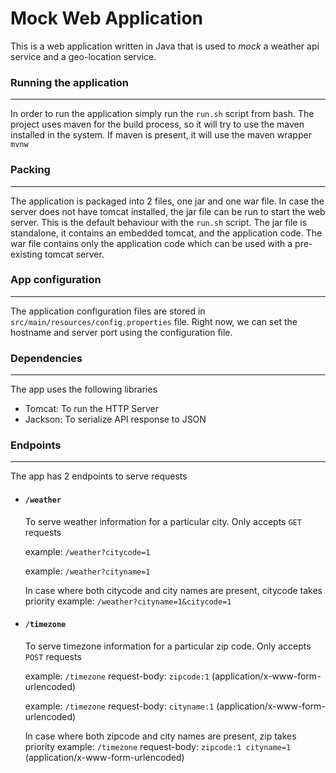 # Mock Web Application

This is a web application written in Java that is used to _mock_ a weather api service and a geo-location service.

### Running the application
---
In order to run the application simply run the ```run.sh``` script from bash.
The project uses maven for the build process, so it will try to use the maven installed in the system.
If maven is present, it will use the maven wrapper ```mvnw```

### Packing
---
The application is packaged into 2 files, one jar and one war file. In case the server does not have tomcat installed,
the jar file can be run to start the web server. This is the default behaviour with the ```run.sh``` script.
The jar file is standalone, it contains an embedded tomcat, and the application code.
The war file contains only the application code which can be used with a pre-existing tomcat server.

### App configuration
---
The application configuration files are stored in ```src/main/resources/config.properties``` file. Right now, we can set
the hostname and server port using the configuration file.

### Dependencies
---
The app uses the following libraries
- Tomcat: To run the HTTP Server
- Jackson: To serialize API response to JSON

### Endpoints
---
The app has 2 endpoints to serve requests
- #### ```/weather```
    To serve weather information for a particular city. Only accepts ```GET``` requests
    
    example: ```/weather?citycode=1```
  
    example: ```/weather?cityname=1```
    
    In case where both citycode and city names are present, citycode takes priority
    example: ```/weather?cityname=1&citycode=1```

- #### ```/timezone```
    To serve timezone information for a particular zip code. Only accepts ```POST``` requests
    
    example: ```/timezone```
    request-body: ```zipcode:1``` (application/x-www-form-urlencoded)

    example: ```/timezone```
    request-body: ```cityname:1``` (application/x-www-form-urlencoded)

    In case where both zipcode and city names are present, zip takes priority
    example: ```/timezone```
    request-body: ```zipcode:1 cityname=1``` (application/x-www-form-urlencoded)